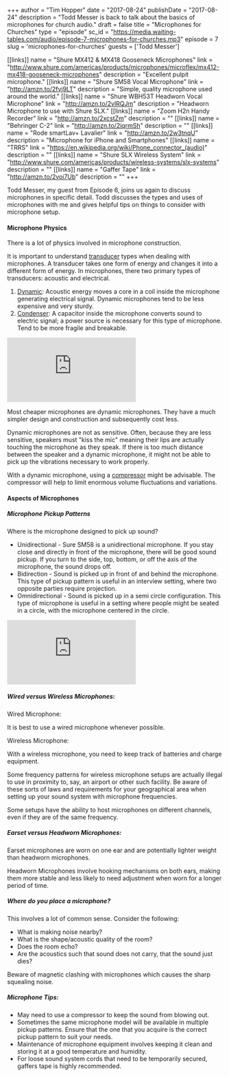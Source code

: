 +++
author = "Tim Hopper"
date = "2017-08-24"
publishDate = "2017-08-24"
description = "Todd Messer is back to talk about the basics of microphones for church audio."
draft = false
title = "Microphones for Churches"
type = "episode"
sc_id = "https://media.waiting-tables.com/audio/episode-7-microphones-for-churches.mp3"
episode = 7
slug = 'microphones-for-churches'
guests = ['Todd Messer']

[[links]]
name = "Shure MX412 & MX418 Gooseneck Microphones"
link = "http://www.shure.com/americas/products/microphones/microflex/mx412-mx418-gooseneck-microphones"
description = "Excellent pulpit microphone."
[[links]]
name = "Shure SM58 Vocal Microphone"
link = "http://amzn.to/2fvj9LT"
description = "Simple, quality microphone used around the world."
[[links]]
name = "Shure WBH53T Headworn Vocal Microphone"
link = "http://amzn.to/2vlRQJm"
description = "Headworn Microphone to use with Shure SLX."
[[links]]
name = "Zoom H2n Handy Recorder"
link = "http://amzn.to/2xcstZm"
description = ""
[[links]]
name = "Behringer C-2"
link = "http://amzn.to/2iqrmSh"
description = ""
[[links]]
name = "Rode smartLav+ Lavalier"
link = "http://amzn.to/2w3tnqU"
description = "Microphone for iPhone and Smartphones"
[[links]]
name = "TRRS"
link = "https://en.wikipedia.org/wiki/Phone_connector_(audio)"
description = ""
[[links]]
name = "Shure SLX Wireless System"
link = "http://www.shure.com/americas/products/wireless-systems/slx-systems"
description = ""
[[links]]
name = "Gaffer Tape"
link = "http://amzn.to/2voi7Ub"
description = ""
+++

Todd Messer, my guest from Episode 6, joins us again to discuss microphones in specific detail. Todd discusses the types and uses of microphones with me and gives helpful tips on things to consider with microphone setup.

#### Microphone Physics

There is a lot of physics involved in microphone construction.

It is important to understand [transducer](https://en.wikipedia.org/wiki/Transducer "Wikipedia Entry: Transducer - Wikipedia") types when dealing with microphones. A transducer takes one form of energy and changes it into a different form of energy. In microphones, there two primary types of transducers: acoustic and electrical.

1. [Dynamic](https://en.wikipedia.org/wiki/Microphone#Dynamic): Acoustic energy moves a core in a coil inside the microphone generating electrical signal. Dynamic microphones tend to be less expensive and very sturdy.
2. [Condenser](https://en.wikipedia.org/wiki/Microphone#Condenser_microphone): A capacitor inside the microphone converts sound to electric signal; a power source is necessary for this type of microphone. Tend to be more fragile and breakable.

<div class="embed-responsive embed-responsive-16by9">
<iframe class="embed-responsive-item" src="https://www.youtube.com/embed/Y01N_L1VA4I" frameborder="0" allowfullscreen></iframe>
</div>

Most cheaper microphones are dynamic microphones. They have a much simpler design and construction and subsequently cost less.

Dynamic microphones are not as sensitive. Often, because they are less sensitive, speakers must "kiss the mic" meaning their lips are actually touching the microphone as they speak. If there is too much distance between the speaker and a dynamic microphone, it might not be able to pick up the vibrations necessary to work properly.

With a dynamic microphone, using a [compressor](https://ledgernote.com/columns/studio-recording/what-is-a-studio-compressor-what-does-it-do/) might be advisable. The compressor will help to limit enormous volume fluctuations and variations.

#### Aspects of Microphones

##### Microphone Pickup Patterns

Where is the microphone designed to pick up sound?

- Unidirectional - Sure SM58 is a unidirectional microphone. If you stay close and directly in front of the microphone, there will be good sound pickup. If you turn to the side, top, bottom, or off the axis of the microphone, the sound drops off.
- Bidirection - Sound is picked up in front of and behind the microphone. This type of pickup pattern is useful in an interview setting, where two opposite parties require projection.
- Omnidirectional - Sound is picked up in a semi circle configuration. This type of microphone is useful in a setting where people might be seated in a circle, with the microphone centered in the circle.

<div class="embed-responsive embed-responsive-16by9">
<iframe class="embed-responsive-item" src="https://www.youtube.com/embed/q7ihvSdz_vM" frameborder="0" allowfullscreen></iframe>
</div>

##### Wired versus Wireless Microphones:

Wired Microphone:

It is best to use a wired microphone whenever possible.

Wireless Microphone:

With a wireless microphone, you need to keep track of batteries and charge equipment.

Some frequency patterns for wireless microphone setups are actually illegal to use in proximity to, say, an airport or other such facility. Be aware of these sorts of laws and requirements for your geographical area when setting up your sound system with microphone frequencies.

Some setups have the ability to host microphones on different channels, even if they are of the same frequency.

##### Earset versus Headworn Microphones:

Earset microphones are worn on one ear and are potentially lighter weight than headworn microphones.

Headworn Microphones involve hooking mechanisms on both ears, making them more stable and less likely to need adjustment when worn for a longer period of time.

##### Where do you place a microphone?

This involves a lot of common sense. Consider the following:

* What is making noise nearby?
* What is the shape/acoustic quality of the room?
* Does the room echo?
* Are the acoustics such that sound does not carry, that the sound just dies?

Beware of magnetic clashing with microphones which causes the sharp squealing noise.

##### Microphone Tips:

- May need to use a compressor to keep the sound from blowing out.
- Sometimes the same microphone model will be available in multiple pickup patterns. Ensure that the one that you acquire is the correct pickup pattern to suit your needs.
- Maintenance of microphone equipment involves keeping it clean and storing it at a good temperature and humidity.
- For loose sound system cords that need to be temporarily secured, gaffers tape is highly recommended.
